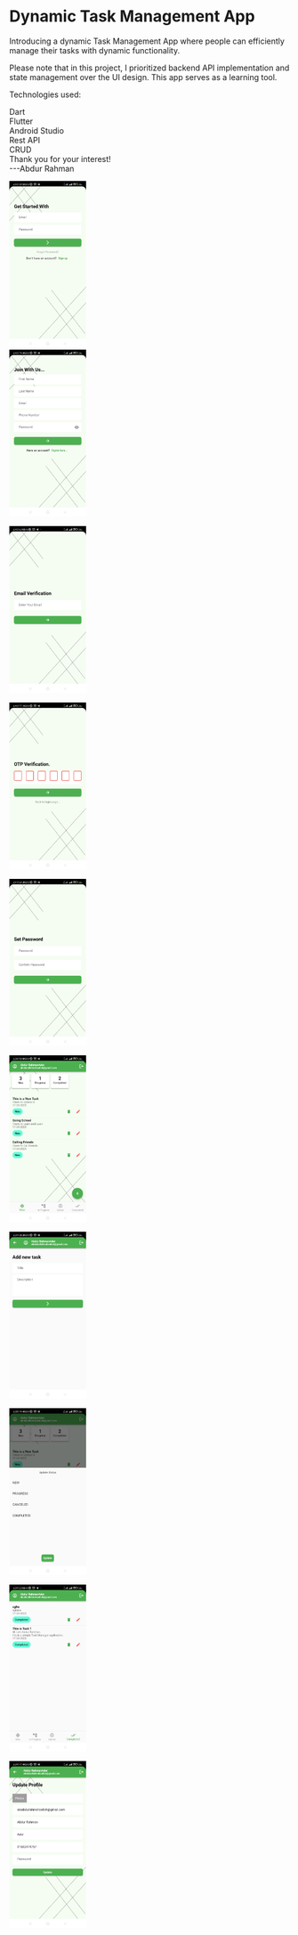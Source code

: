 # Dynamic Task Management App
Introducing a dynamic Task Management App where people can efficiently manage their tasks with dynamic functionality.

Please note that in this project, I prioritized backend API implementation and state management over the UI design. This app serves as a learning tool.

Technologies used:

Dart<br>
Flutter<br>
Android Studio<br>
Rest API<br>
CRUD<br>
Thank you for your interest!<br>
---Abdur Rahman

<img src="https://github.com/abdurrahmanador/dynamic_task_manager/blob/master/11.jpg" height=300 wdith=180>
<br>
<img src="https://github.com/abdurrahmanador/dynamic_task_manager/blob/master/12.jpg" height=300 wdith=180><br>

<img src="https://github.com/abdurrahmanador/dynamic_task_manager/blob/master/13.jpg" height=300 wdith=180><br>

<img src="https://github.com/abdurrahmanador/dynamic_task_manager/blob/master/14.jpg" height=300 wdith=180><br>

<img src="https://github.com/abdurrahmanador/dynamic_task_manager/blob/master/15.jpg" height=300 wdith=180><br>

<img src="https://github.com/abdurrahmanador/dynamic_task_manager/blob/master/16.jpg" height=300 wdith=180><br>

<img src="https://github.com/abdurrahmanador/dynamic_task_manager/blob/master/17.jpg" height=300 wdith=180><br>

<img src="https://github.com/abdurrahmanador/dynamic_task_manager/blob/master/18.jpg" height=300 wdith=180><br>

<img src="https://github.com/abdurrahmanador/dynamic_task_manager/blob/master/19.jpg" height=300 wdith=180><br>

<img src="https://github.com/abdurrahmanador/dynamic_task_manager/blob/master/20.jpg" height=300 wdith=180><br>

